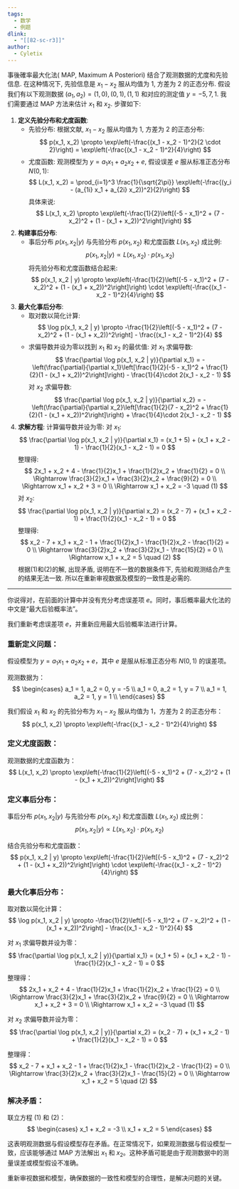 ```yaml
---
tags:
  - 数学
  - 例题
dlink:
  - "[[82-sc-r3]]"
author:
  - Cyletix
---
```

事後確率最大化法( MAP, Maximum A Posteriori) 结合了观测数据的尤度和先验信息. 在这种情况下, 先验信息是 $x_1 - x_2$ 服从均值为 1, 方差为 2 的正态分布. 
假设我们有以下观测数据 $(a_1, a_2) = (1, 0), (0, 1), (1, 1)$ 和对应的测定值 $y = -5, 7, 1$. 我们需要通过 MAP 方法来估计 $x_1$ 和 $x_2$. 
步骤如下: 
1. **定义先验分布和尤度函数**: 
   - 先验分布: 根据文献, $x_1 - x_2$ 服从均值为 1, 方差为 2 的正态分布: 
$$
p(x_1, x_2) \propto \exp\left(-\frac{(x_1 - x_2 - 1)^2}{2 \cdot 2}\right) = \exp\left(-\frac{(x_1 - x_2 - 1)^2}{4}\right)
$$
   - 尤度函数: 观测模型为 $y = a_1 x_1 + a_2 x_2 + e$, 假设误差 $e$ 服从标准正态分布 $N(0, 1)$: 
$$
L(x_1, x_2) = \prod_{i=1}^3 \frac{1}{\sqrt{2\pi}} \exp\left(-\frac{(y_i - (a_{1i} x_1 + a_{2i} x_2))^2}{2}\right)
$$
    具体来说: 
$$
L(x_1, x_2) \propto \exp\left(-\frac{1}{2}\left[(-5 - x_1)^2 + (7 - x_2)^2 + (1 - (x_1 + x_2))^2\right]\right)
$$
2. **构建事后分布**: 
   - 事后分布 $p(x_1, x_2 | y)$ 与先验分布 $p(x_1, x_2)$ 和尤度函数 $L(x_1, x_2)$ 成比例: 
$$
p(x_1, x_2 | y) \propto L(x_1, x_2) \cdot p(x_1, x_2)
$$
 将先验分布和尤度函数结合起来: 
$$
p(x_1, x_2 | y) \propto \exp\left(-\frac{1}{2}\left[(-5 - x_1)^2 + (7 - x_2)^2 + (1 - (x_1 + x_2))^2\right]\right) \cdot \exp\left(-\frac{(x_1 - x_2 - 1)^2}{4}\right)
$$
3. **最大化事后分布**: 
   - 取对数以简化计算: 
$$
\log p(x_1, x_2 | y) \propto -\frac{1}{2}\left[(-5 - x_1)^2 + (7 - x_2)^2 + (1 - (x_1 + x_2))^2\right] - \frac{(x_1 - x_2 - 1)^2}{4}
$$
   - 求偏导数并设为零以找到 $x_1$ 和 $x_2$ 的最优值: 
     对 $x_1$ 求偏导数: 
$$
\frac{\partial \log p(x_1, x_2 | y)}{\partial x_1} = -\left(\frac{\partial}{\partial x_1}\left[\frac{1}{2}(-5 - x_1)^2 + \frac{1}{2}(1 - (x_1 + x_2))^2\right]\right) - \frac{1}{4}\cdot 2(x_1 - x_2 - 1)
$$
     对 $x_2$ 求偏导数: 
$$
\frac{\partial \log p(x_1, x_2 | y)}{\partial x_2} = -\left(\frac{\partial}{\partial x_2}\left[\frac{1}{2}(7 - x_2)^2 + \frac{1}{2}(1 - (x_1 + x_2))^2\right]\right) + \frac{1}{4}\cdot 2(x_1 - x_2 - 1)
$$
4. **求解方程**: 
   计算偏导数并设为零: 
   对 $x_1$: 
$$
\frac{\partial \log p(x_1, x_2 | y)}{\partial x_1} = (x_1 + 5) + (x_1 + x_2 - 1) - \frac{1}{2}(x_1 - x_2 - 1) = 0
$$
   整理得: 
$$
2x_1 + x_2 + 4 - \frac{1}{2}x_1 + \frac{1}{2}x_2 + \frac{1}{2} = 0 \\
\Rightarrow \frac{3}{2}x_1 + \frac{3}{2}x_2 + \frac{9}{2} = 0 \\
\Rightarrow x_1 + x_2 + 3 = 0 \\
\Rightarrow x_1 + x_2 = -3 \quad (1)
$$
   对 $x_2$: 
$$
\frac{\partial \log p(x_1, x_2 | y)}{\partial x_2} = (x_2 - 7) + (x_1 + x_2 - 1) + \frac{1}{2}(x_1 - x_2 - 1) = 0
$$
   整理得: 
$$
x_2 - 7 + x_1 + x_2 - 1 + \frac{1}{2}x_1 - \frac{1}{2}x_2 - \frac{1}{2} = 0 \\
\Rightarrow \frac{3}{2}x_2 + \frac{3}{2}x_1 - \frac{15}{2} = 0 \\
\Rightarrow x_1 + x_2 = 5 \quad (2)
$$
根据(1)和(2)的解, 出现矛盾, 说明在不一致的数据条件下, 先验和观测结合产生的结果无法一致. 所以在重新审视数据及模型的一致性是必需的. 


---
你说得对，在前面的计算中并没有充分考虑误差项 $e$。同时，事后概率最大化法的中文是“最大后验概率法”。

我们重新考虑误差项 $e$，并重新应用最大后验概率法进行计算。

### 重新定义问题：

假设模型为 $y = a_1 x_1 + a_2 x_2 + e$，其中 $e$ 是服从标准正态分布 $N(0, 1)$ 的误差项。

观测数据为：
$$
\begin{cases}
a_1 = 1, a_2 = 0, y = -5 \\
a_1 = 0, a_2 = 1, y = 7 \\
a_1 = 1, a_2 = 1, y = 1 \\
\end{cases}
$$

我们假设 $x_1$ 和 $x_2$ 的先验分布为 $x_1 - x_2$ 服从均值为 1，方差为 2 的正态分布：
$$
p(x_1, x_2) \propto \exp\left(-\frac{(x_1 - x_2 - 1)^2}{4}\right)
$$

### 定义尤度函数：

观测数据的尤度函数为：
$$
L(x_1, x_2) \propto \exp\left(-\frac{1}{2}\left[(-5 - x_1)^2 + (7 - x_2)^2 + (1 - (x_1 + x_2))^2\right]\right)
$$

### 定义事后分布：

事后分布 $p(x_1, x_2 | y)$ 与先验分布 $p(x_1, x_2)$ 和尤度函数 $L(x_1, x_2)$ 成比例：
$$
p(x_1, x_2 | y) \propto L(x_1, x_2) \cdot p(x_1, x_2)
$$

结合先验分布和尤度函数：
$$
p(x_1, x_2 | y) \propto \exp\left(-\frac{1}{2}\left[(-5 - x_1)^2 + (7 - x_2)^2 + (1 - (x_1 + x_2))^2\right]\right) \cdot \exp\left(-\frac{(x_1 - x_2 - 1)^2}{4}\right)
$$

### 最大化事后分布：

取对数以简化计算：
$$
\log p(x_1, x_2 | y) \propto -\frac{1}{2}\left[(-5 - x_1)^2 + (7 - x_2)^2 + (1 - (x_1 + x_2))^2\right] - \frac{(x_1 - x_2 - 1)^2}{4}
$$

对 $x_1$ 求偏导数并设为零：
$$
\frac{\partial \log p(x_1, x_2 | y)}{\partial x_1} = (x_1 + 5) + (x_1 + x_2 - 1) - \frac{1}{2}(x_1 - x_2 - 1) = 0
$$

整理得：
$$
2x_1 + x_2 + 4 - \frac{1}{2}x_1 + \frac{1}{2}x_2 + \frac{1}{2} = 0 \\
\Rightarrow \frac{3}{2}x_1 + \frac{3}{2}x_2 + \frac{9}{2} = 0 \\
\Rightarrow x_1 + x_2 + 3 = 0 \\
\Rightarrow x_1 + x_2 = -3 \quad (1)
$$

对 $x_2$ 求偏导数并设为零：
$$
\frac{\partial \log p(x_1, x_2 | y)}{\partial x_2} = (x_2 - 7) + (x_1 + x_2 - 1) + \frac{1}{2}(x_1 - x_2 - 1) = 0
$$

整理得：
$$
x_2 - 7 + x_1 + x_2 - 1 + \frac{1}{2}x_1 - \frac{1}{2}x_2 - \frac{1}{2} = 0 \\
\Rightarrow \frac{3}{2}x_2 + \frac{3}{2}x_1 - \frac{15}{2} = 0 \\
\Rightarrow x_1 + x_2 = 5 \quad (2)
$$

### 解决矛盾：

联立方程 (1) 和 (2)：
$$
\begin{cases}
x_1 + x_2 = -3 \\
x_1 + x_2 = 5
\end{cases}
$$

这表明观测数据与假设模型存在矛盾。在正常情况下，如果观测数据与假设模型一致，应该能够通过 MAP 方法解出 $x_1$ 和 $x_2$。这种矛盾可能是由于观测数据中的测量误差或模型假设不准确。

重新审视数据和模型，确保数据的一致性和模型的合理性，是解决问题的关键。